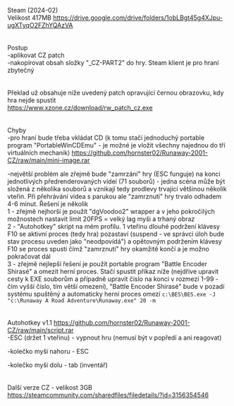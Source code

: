 Steam (2024-02)
<br/>
Velikost 417MB https://drive.google.com/drive/folders/1obLBgt45g4XJpu-ugXTyqO2FZhYQAzVA
<br/>
<br/>
<br/>
Postup
<br/>
-aplikovat CZ patch
<br/>
-nakopírovat obsah složky "_CZ-PART2" do hry. Steam klient je pro hraní zbytečný
<br/>
<br/>
<br/>
Překlad už obsahuje níže uvedený patch opravující černou obrazovku, kdy hra nejde spustit
<br/>
https://www.xzone.cz/download/rw_patch_cz.exe
<br/>
<br/>
<br/>
Chyby
<br/>
-pro hraní bude třeba vkládat CD (k tomu stačí jednoduchý portable program "PortableWinCDEmu" - je možné je vložit všechny najednou do tří virtuálních mechanik) https://github.com/hornster02/Runaway-2001-CZ/raw/main/mini-image.rar

-největší problém ale zřejmě bude "zamrzání" hry (ESC funguje) na konci jednotlivých předrenderovaných videí (71 souborů) - jedna scéna může být složená z několika souborů a vznikají tedy prodlevy trvající většinou několik vteřin. Při přehrávání videa s parukou ale "zamrznutí" hry trvalo odhadem 4-6 minut. Řešení je několik
<br/>
1 - zřejmě nejhorší je použít "dgVoodoo2" wrapper a v jeho pokročilých možnostech nastavit limit 20FPS = velký lag myši a trhaný obraz
<br/>
2 - "Autohotkey" skript na mém profilu. 1 vteřinu dlouhé podržení klávesy F10 se aktivní proces (tedy hra) pozastaví (suspend - ve správci úloh bude stav procesu uveden jako "neodpovídá") a opětovným podržením klávesy F10 se proces spustí čímž "zamrznutí" hry okamžitě končí a je možno pokračovat dál
<br/>
3 - zřejmě nejlepší řešení je použít portable program "Battle Encoder Shirasé" a omezit herní proces. Stačí spustit příkaz níže (nejdříve upravit cesty k EXE souborům a případně upravit číslo na konci v rozmezí 1-99 - čím vyšší číslo, tím větší omezení), "Battle Encoder Shirasé" bude v pozadí systému spuštěný a automaticky herní proces omezí ```c:\BES\BES.exe -J "c:\Runaway A Road Adventure\Runaway.exe" 20 -m```
<br/>
<br/>
<br/>
Autohotkey v1.1 https://github.com/hornster02/Runaway-2001-CZ/raw/main/script.rar
<br/>
-ESC (držet 1 vteřinu) - vypnout hru (nemusí být v popředí a ani reagovat)

-kolečko myši nahoru - ESC

-kolečko myši dolu - tab (inventář)
<br/>
<br/>
<br/>
Další verze CZ - velikost 3GB https://steamcommunity.com/sharedfiles/filedetails/?id=3156354546
